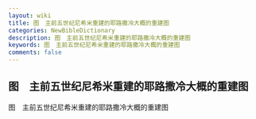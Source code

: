 ```yaml
---
layout: wiki
title: 图　主前五世纪尼希米重建的耶路撒冷大概的重建图
categories: NewBibleDictionary
description: 图　主前五世纪尼希米重建的耶路撒冷大概的重建图
keywords: 图　主前五世纪尼希米重建的耶路撒冷大概的重建图
comments: false
---
```


## 图　主前五世纪尼希米重建的耶路撒冷大概的重建图



图　主前五世纪尼希米重建的耶路撒冷大概的重建图






